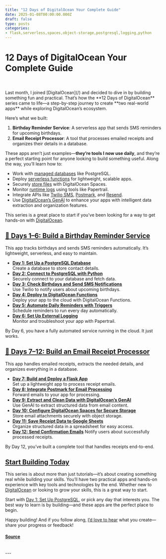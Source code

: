 ```yaml
---
title: "12 Days of DigitalOcean Your Complete Guide"
date: 2025-01-08T00:00:00.000Z
draft: false
type: posts
categories: 
- flask,serverless,spaces,object-storage,postgresql,logging,python
---
```

# 12 Days of DigitalOcean Your Complete Guide

<br/>

<br/>
Last month, I joined [DigitalOcean](/) and decided to dive in by building something fun and practical. That’s how the **12 Days of DigitalOcean** series came to life—a step-by-step journey to create **two real-world apps** while exploring DigitalOcean’s ecosystem.

Here’s what we built:

1.  **Birthday Reminder Service**: A serverless app that sends SMS reminders for upcoming birthdays.
2.  **Email Receipt Processor**: A tool that processes emailed receipts and organizes their details in a database.

These apps aren’t just examples—**they’re tools I now use daily**, and they’re a perfect starting point for anyone looking to build something useful. Along the way, you’ll learn how to:

-   Work with [managed databases](/products/managed-databases) like PostgreSQL.
-   Deploy [serverless functions](/products/functions) for lightweight, scalable apps.
-   Securely [store files](/products/spaces) with DigitalOcean Spaces.
-   Monitor [runtime logs](https://docs.digitalocean.com/products/app-platform/how-to/view-logs/) using tools like Papertrail.
-   Integrate APIs like [Twilio SMS](https://www.twilio.com/en-us/messaging/channels/sms), [Postmark](https://postmarkapp.com/inbound-email), and [Resend](https://resend.com).
-   Use [DigitalOcean’s GenAI](/products/gen-ai) to enhance your apps with intelligent data extraction and organization features.

This series is a great place to start if you’ve been looking for a way to get hands-on with [DigitalOcean](https://cloud.digitalocean.com/).

[🎂 Days 1–6: Build a Birthday Reminder Service](#days-1-6-build-a-birthday-reminder-service)[](#days-1-6-build-a-birthday-reminder-service)
--------------------------------------------------------------------------------------------------------------------------------------------

This app tracks birthdays and sends SMS reminders automatically. It’s lightweight, serverless, and easy to maintain.

-   **[Day 1: Set Up a PostgreSQL Database](/community/tutorials/setting-up-postgresql-database-for-birthday-reminders)**  
    Create a database to store contact details.
-   **[Day 2: Connect to PostgreSQL with Python](/community/tutorials/connecting-to-postgresql-database-with-python)**  
    Securely connect to your database and fetch data.
-   **[Day 3: Check Birthdays and Send SMS Notifications](/community/tutorials/12-days-of-digitalocean-checking-birthdays-and-sending-sms-notifications)**  
    Use Twilio to notify users about upcoming birthdays.
-   **[Day 4: Deploy to DigitalOcean Functions](/community/tutorials/deploying-birthday-notifications-with-digitalocean-functions)**  
    Deploy your app to the cloud with DigitalOcean Functions.
-   **[Day 5: Automate Daily Reminders with Triggers](/community/tutorials/automating-birthday-reminders-with-triggers)**  
    Schedule reminders to run every day automatically.
-   **[Day 6: Set Up External Logging](/community/tutorials/setting-up-external-logging-for-function-based-birthday-reminder)**  
    Monitor and troubleshoot your app with Papertrail.

By Day 6, you have a fully automated service running in the cloud. It just works.

[📧 Days 7–12: Build an Email Receipt Processor](#days-7-12-build-an-email-receipt-processor)[](#days-7-12-build-an-email-receipt-processor)
--------------------------------------------------------------------------------------------------------------------------------------------

This app handles emailed receipts, extracts the needed details, and organizes everything in a database.

-   **[Day 7: Build and Deploy a Flask App](/community/tutorials/deploying-flask-app-on-digitalocean)**  
    Set up a lightweight app to process receipt emails.
-   **[Day 8: Integrate Postmark for Email Processing](/community/tutorials/setting-up-postmark-for-receipts)**  
    Forward emails to your app for processing.
-   **[Day 9: Extract and Clean Data with DigitalOcean’s GenAI](/community/tutorials/automating-receipt-parsing-with-digitalocean-genai)**  
    Use GenAI to extract structured data from email content.
-   **[Day 10: Configure DigitalOcean Spaces for Secure Storage](/community/tutorials/configuring-digitalocean-spaces)**  
    Store email attachments securely with object storage.
-   **[Day 11: Save Receipt Data to Google Sheets](/community/tutorials/storing-receipt-details-in-google-sheets)**  
    Organize structured data in a spreadsheet for easy access.
-   **[Day 12: Send Confirmation Emails](/community/tutorials/sending-confirmation-emails-with-resend)** Notify users about successfully processed receipts.

By Day 12, you’ve built a complete tool that handles receipts end-to-end.

[Start Building Today](#start-building-today)[](#start-building-today)
----------------------------------------------------------------------

This series is about more than just tutorials—it’s about creating something real while building your skills. You’ll have two practical apps and hands-on experience with key tools and technologies by the end. Whether new to [DigitalOcean](/) or looking to grow your skills, this is a great way to start.

Start with [Day 1: Set Up PostgreSQL](/community/tutorials/setting-up-postgresql-database-for-birthday-reminders), or pick any day that interests you. The best way to learn is by building—and these apps are the perfect place to begin.

Happy building! And if you follow along, [I’d love to hear](https://twitter.com/amit) what you create—share your progress or feedback!

#### [Source](https://www.digitalocean.com/community/tutorials/12-days-of-digitalocean-recap)

<br/>
---
